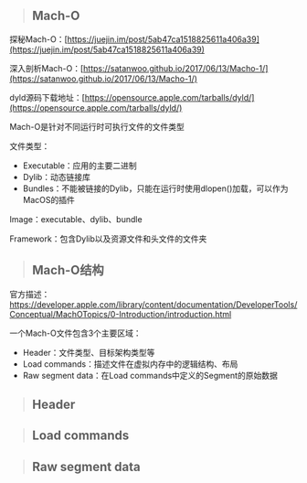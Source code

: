 > ## Mach-O

探秘Mach-O：[https://juejin.im/post/5ab47ca1518825611a406a39](https://juejin.im/post/5ab47ca1518825611a406a39)

深入剖析Mach-O：[https://satanwoo.github.io/2017/06/13/Macho-1/](https://satanwoo.github.io/2017/06/13/Macho-1/)

dyld源码下载地址：[https://opensource.apple.com/tarballs/dyld/](https://opensource.apple.com/tarballs/dyld/)

Mach-O是针对不同运行时可执行文件的文件类型

文件类型：

* Executable：应用的主要二进制
* Dylib：动态链接库
* Bundles：不能被链接的Dylib，只能在运行时使用dlopen\(\)加载，可以作为MacOS的插件

Image：executable、dylib、bundle

Framework：包含Dylib以及资源文件和头文件的文件夹

> ## Mach-O结构

官方描述：https://developer.apple.com/library/content/documentation/DeveloperTools/Conceptual/MachOTopics/0-Introduction/introduction.html

一个Mach-O文件包含3个主要区域：
- Header：文件类型、目标架构类型等
- Load commands：描述文件在虚拟内存中的逻辑结构、布局
- Raw segment data：在Load commands中定义的Segment的原始数据

> ## Header

> ## Load commands

> ## Raw segment data







